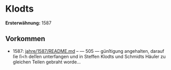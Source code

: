 # Klodts

**Ersterwähnung:** 1587

## Vorkommen
- 1587: [jahre/1587/README.md](../jahre/1587/README.md) – — 505 —
günſtigung angehalten, darauf ſie ſi<h deſſen unterfangen
und in Steffen Klodts und Schmidts Häuſer zu gleichen
Teilen gebraht worde...
